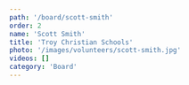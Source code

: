 ```yaml
---
path: '/board/scott-smith'
order: 2
name: 'Scott Smith'
title: 'Troy Christian Schools'
photo: '/images/volunteers/scott-smith.jpg'
videos: []
category: 'Board'
---         
```

